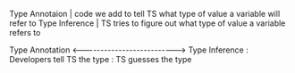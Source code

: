 Type Annotaion | code we add to tell TS what type of value a variable will refer to
Type Inference | TS tries to figure out what type of value a variable refers to 

Type Annotation <--------------------------> Type Inference
: Developers tell TS the type                : TS guesses the type